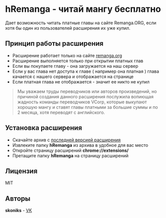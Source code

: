 # hRemanga - читай мангу бесплатно
Дает возможность читать платные главы на сайте Remanga.ORG,
если хотя бы один из пользователей расширения их уже купил.
## Принцип работы расширения
- Расширение работает только на сайте [remanga.org](https://remanga.org/)
- Расширение выполняется только при открытии платных глав
- Если вы покупаете главу - она загружается на наш сервер
- Если у вас глава нет доступа к главе ( например она платная )
глава качается с нашего сервера и отображается на странице
- Если платная глава не отображается - значит ее никто не купил
> Мы уважаем труды переводчиков или авторов произведений,
> но причиной создания данного расширения послужила вопиющая
> жадность команды переводчиков VCorp, которые выкупают хорошую 
> мангу и ставят главы платными за большие суммы и по 2 месяца, 
> хотя переводят с английского.
## Установка расширения
- Скачайте архив с [последней версией расширения](https://github.com/skoniks/hRemanga/releases)
- Извлеките папку **hRemanga** из архива в удобное для вас место
- Откройте страницу расширений **chrome://extensions/**
- Претащите папку **hRemanga** на страницу расширений
## Лицензия
MIT
## Авторы
**skoniks** - [VK](https://vk.com/skoniks)